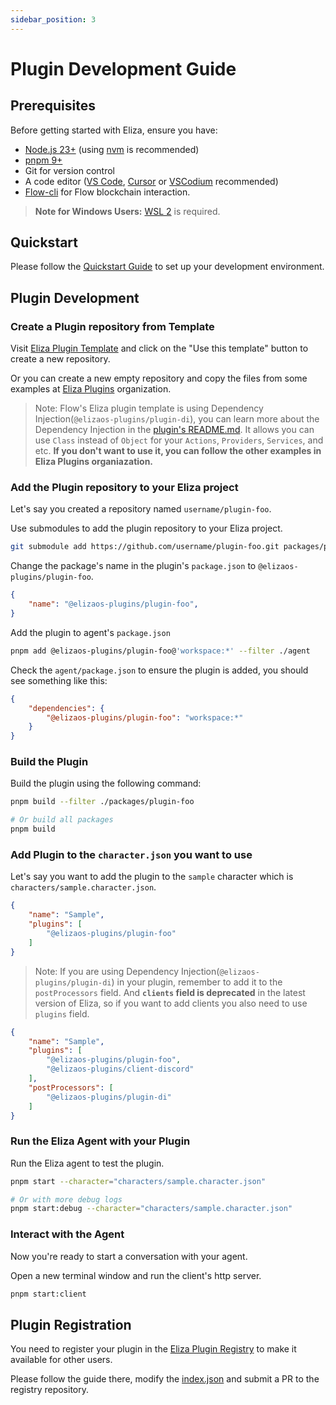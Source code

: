 ```yaml
---
sidebar_position: 3
---
```


# Plugin Development Guide

## Prerequisites

Before getting started with Eliza, ensure you have:

- [Node.js 23+](https://docs.npmjs.com/downloading-and-installing-node-js-and-npm) (using [nvm](https://github.com/nvm-sh/nvm) is recommended)
- [pnpm 9+](https://pnpm.io/installation)
- Git for version control
- A code editor ([VS Code](https://code.visualstudio.com/), [Cursor](https://cursor.com/) or [VSCodium](https://vscodium.com) recommended)
- [Flow-cli](https://developers.flow.com/tools/flow-cli) for Flow blockchain interaction.

> **Note for Windows Users:** [WSL 2](https://learn.microsoft.com/en-us/windows/wsl/install-manual) is required.

## Quickstart

Please follow the [Quickstart Guide](./quickstart.md) to set up your development environment.

## Plugin Development

### Create a Plugin repository from Template

Visit [Eliza Plugin Template](https://github.com/onflow/eliza-plugin-template) and click on the "Use this template" button to create a new repository.

Or you can create a new empty repository and copy the files from some examples at [Eliza Plugins](https://github.com/elizaos-plugins) organization.

> Note: Flow's Eliza plugin template is using Dependency Injection(`@elizaos-plugins/plugin-di`), you can learn more about the Dependency Injection in the [plugin's README.md](https://github.com/fixes-world/plugin-di).  It allows you can use `Class` instead of `Object` for your `Actions`, `Providers`, `Services`, and etc. **If you don't want to use it, you can follow the other examples in Eliza Plugins organiazation.**

### Add the Plugin repository to your Eliza project

Let's say you created a repository named `username/plugin-foo`.

Use submodules to add the plugin repository to your Eliza project.

```bash
git submodule add https://github.com/username/plugin-foo.git packages/plugin-foo
```

Change the package's name in the plugin's `package.json` to `@elizaos-plugins/plugin-foo`.

```json
{
    "name": "@elizaos-plugins/plugin-foo",
}
```

Add the plugin to agent's `package.json`

```bash
pnpm add @elizaos-plugins/plugin-foo@'workspace:*' --filter ./agent
```

Check the `agent/package.json` to ensure the plugin is added, you should see something like this:

```json
{
    "dependencies": {
        "@elizaos-plugins/plugin-foo": "workspace:*"
    }
}
```

### Build the Plugin

Build the plugin using the following command:

```bash
pnpm build --filter ./packages/plugin-foo

# Or build all packages
pnpm build
```

### Add Plugin to the `character.json` you want to use

Let's say you want to add the plugin to the `sample` character which is `characters/sample.character.json`.

```json
{
    "name": "Sample",
    "plugins": [
        "@elizaos-plugins/plugin-foo"
    ]
}
```

> Note: If you are using Dependency Injection(`@elizaos-plugins/plugin-di`) in your plugin, remember to add it to the `postProcessors` field. And **`clients` field is deprecated** in the latest version of Eliza, so if you want to add clients you also need to use `plugins` field.

```json
{
    "name": "Sample",
    "plugins": [
        "@elizaos-plugins/plugin-foo",
        "@elizaos-plugins/client-discord"
    ],
    "postProcessors": [
        "@elizaos-plugins/plugin-di"
    ]
}
```

### Run the Eliza Agent with your Plugin

Run the Eliza agent to test the plugin.

```bash
pnpm start --character="characters/sample.character.json"

# Or with more debug logs
pnpm start:debug --character="characters/sample.character.json"
```

### Interact with the Agent

Now you're ready to start a conversation with your agent.

Open a new terminal window and run the client's http server.

```bash
pnpm start:client
```

## Plugin Registration

You need to register your plugin in the [Eliza Plugin Registry](https://github.com/elizaos-plugins/registry) to make it available for other users.

Please follow the guide there, modify the [index.json](https://github.com/elizaos-plugins/registry/blob/main/index.json) and submit a PR to the registry repository.
